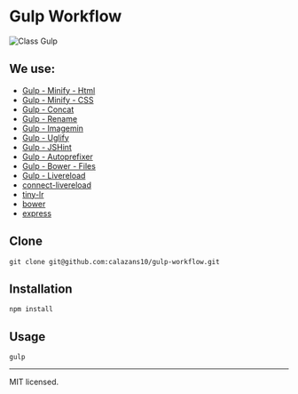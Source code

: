 Gulp Workflow
=============

![Class Gulp](https://raw.github.com/calazans10/gulp-workflow/master/assets/img/logo.png)

## We use:

* [Gulp - Minify - Html](https://npmjs.org/package/gulp-minify-html)
* [Gulp - Minify - CSS](https://www.npmjs.org/package/gulp-minify-css)
* [Gulp - Concat](https://npmjs.org/package/gulp-concat)
* [Gulp - Rename](https://www.npmjs.org/package/gulp-rename)
* [Gulp - Imagemin](https://npmjs.org/package/gulp-imagemin)
* [Gulp - Uglify](https://npmjs.org/package/gulp-uglify)
* [Gulp - JSHint](https://npmjs.org/package/gulp-jshint)
* [Gulp - Autoprefixer](https://www.npmjs.org/package/gulp-autoprefixer)
* [Gulp - Bower - Files](https://www.npmjs.org/package/gulp-bower-files)
* [Gulp - Livereload](https://www.npmjs.org/package/gulp-livereload)
* [connect-livereload](https://www.npmjs.org/package/connect-livereload)
* [tiny-lr](https://www.npmjs.org/package/tiny-lr)
* [bower](https://www.npmjs.org/package/bower)
* [express](https://www.npmjs.org/package/express)

## Clone
	git clone git@github.com:calazans10/gulp-workflow.git

## Installation
	npm install

## Usage
	gulp

- - -
MIT licensed.
